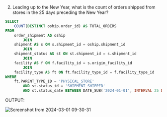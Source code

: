 2.  Leading up to the New Year, what is the count of orders shipped from stores in the 25 days preceding the New Year?

```sql
SELECT 
    COUNT(DISTINCT oship.order_id) AS TOTAL_ORDERS
FROM
    order_shipment AS oship
        JOIN
    shipment AS s ON s.shipment_id = oship.shipment_id
        JOIN
    shipment_status AS st ON st.shipment_id = s.shipment_id
        JOIN
    facility AS f ON f.facility_id = s.origin_facility_id
        JOIN
    facility_type AS ft ON ft.facility_type_id = f.facility_type_id
WHERE
    ft.PARENT_TYPE_ID = 'PHYSICAL_STORE'
        AND st.status_id = 'SHIPMENT_SHIPPED'
        AND st.status_date BETWEEN DATE_SUB('2024-01-01', INTERVAL 25 DAY) AND CURDATE();

```
OUTPUT:

![Screenshot from 2024-03-01 09-30-31](https://github.com/Khushboop14/Training_assignment/assets/126051670/5f1c35a5-571c-4d27-ad25-1b258cd9b9f1)

